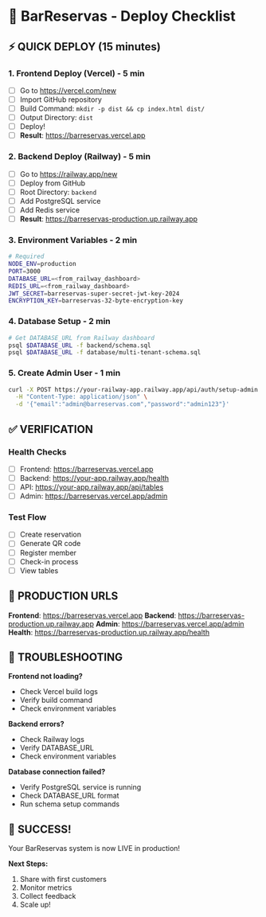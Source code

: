 # 🚀 BarReservas - Deploy Checklist

## ⚡ QUICK DEPLOY (15 minutes)

### 1. Frontend Deploy (Vercel) - 5 min
- [ ] Go to https://vercel.com/new
- [ ] Import GitHub repository
- [ ] Build Command: `mkdir -p dist && cp index.html dist/`
- [ ] Output Directory: `dist`
- [ ] Deploy!
- [ ] **Result**: https://barreservas.vercel.app

### 2. Backend Deploy (Railway) - 5 min
- [ ] Go to https://railway.app/new
- [ ] Deploy from GitHub
- [ ] Root Directory: `backend`
- [ ] Add PostgreSQL service
- [ ] Add Redis service
- [ ] **Result**: https://barreservas-production.up.railway.app

### 3. Environment Variables - 2 min
```bash
# Required
NODE_ENV=production
PORT=3000
DATABASE_URL=<from_railway_dashboard>
REDIS_URL=<from_railway_dashboard>
JWT_SECRET=barreservas-super-secret-jwt-key-2024
ENCRYPTION_KEY=barreservas-32-byte-encryption-key
```

### 4. Database Setup - 2 min
```bash
# Get DATABASE_URL from Railway dashboard
psql $DATABASE_URL -f backend/schema.sql
psql $DATABASE_URL -f database/multi-tenant-schema.sql
```

### 5. Create Admin User - 1 min
```bash
curl -X POST https://your-railway-app.railway.app/api/auth/setup-admin \
  -H "Content-Type: application/json" \
  -d '{"email":"admin@barreservas.com","password":"admin123"}'
```

## ✅ VERIFICATION

### Health Checks
- [ ] Frontend: https://barreservas.vercel.app
- [ ] Backend: https://your-app.railway.app/health
- [ ] API: https://your-app.railway.app/api/tables
- [ ] Admin: https://barreservas.vercel.app/admin

### Test Flow
- [ ] Create reservation
- [ ] Generate QR code
- [ ] Register member
- [ ] Check-in process
- [ ] View tables

## 🎯 PRODUCTION URLS

**Frontend**: https://barreservas.vercel.app
**Backend**: https://barreservas-production.up.railway.app
**Admin**: https://barreservas.vercel.app/admin
**Health**: https://barreservas-production.up.railway.app/health

## 🔧 TROUBLESHOOTING

**Frontend not loading?**
- Check Vercel build logs
- Verify build command
- Check environment variables

**Backend errors?**
- Check Railway logs
- Verify DATABASE_URL
- Check environment variables

**Database connection failed?**
- Verify PostgreSQL service is running
- Check DATABASE_URL format
- Run schema setup commands

## 🎉 SUCCESS!

Your BarReservas system is now LIVE in production!

**Next Steps:**
1. Share with first customers
2. Monitor metrics
3. Collect feedback
4. Scale up!